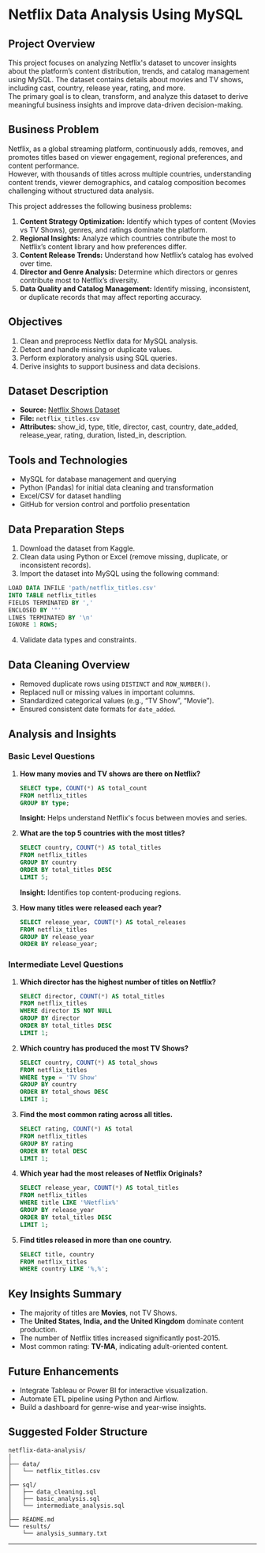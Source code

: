 # Netflix Data Analysis Using MySQL

## Project Overview
This project focuses on analyzing Netflix's dataset to uncover insights about the platform’s content distribution, trends, and catalog management using MySQL. The dataset contains details about movies and TV shows, including cast, country, release year, rating, and more.  
The primary goal is to clean, transform, and analyze this dataset to derive meaningful business insights and improve data-driven decision-making.

## Business Problem
Netflix, as a global streaming platform, continuously adds, removes, and promotes titles based on viewer engagement, regional preferences, and content performance.  
However, with thousands of titles across multiple countries, understanding content trends, viewer demographics, and catalog composition becomes challenging without structured data analysis.

This project addresses the following business problems:

1. **Content Strategy Optimization:** Identify which types of content (Movies vs TV Shows), genres, and ratings dominate the platform.
2. **Regional Insights:** Analyze which countries contribute the most to Netflix’s content library and how preferences differ.
3. **Content Release Trends:** Understand how Netflix’s catalog has evolved over time.
4. **Director and Genre Analysis:** Determine which directors or genres contribute most to Netflix’s diversity.
5. **Data Quality and Catalog Management:** Identify missing, inconsistent, or duplicate records that may affect reporting accuracy.

## Objectives
1. Clean and preprocess Netflix data for MySQL analysis.
2. Detect and handle missing or duplicate values.
3. Perform exploratory analysis using SQL queries.
4. Derive insights to support business and data decisions.

## Dataset Description
- **Source:** [Netflix Shows Dataset](https://www.kaggle.com/datasets/shivamb/netflix-shows)
- **File:** `netflix_titles.csv`
- **Attributes:** show_id, type, title, director, cast, country, date_added, release_year, rating, duration, listed_in, description.

## Tools and Technologies
- MySQL for database management and querying
- Python (Pandas) for initial data cleaning and transformation
- Excel/CSV for dataset handling
- GitHub for version control and portfolio presentation

## Data Preparation Steps
1. Download the dataset from Kaggle.
2. Clean data using Python or Excel (remove missing, duplicate, or inconsistent records).
3. Import the dataset into MySQL using the following command:

```sql
LOAD DATA INFILE 'path/netflix_titles.csv'
INTO TABLE netflix_titles
FIELDS TERMINATED BY ','
ENCLOSED BY '"'
LINES TERMINATED BY '\n'
IGNORE 1 ROWS;
```

4. Validate data types and constraints.

## Data Cleaning Overview
- Removed duplicate rows using `DISTINCT` and `ROW_NUMBER()`.
- Replaced null or missing values in important columns.
- Standardized categorical values (e.g., “TV Show”, “Movie”).
- Ensured consistent date formats for `date_added`.

## Analysis and Insights

### Basic Level Questions
1. **How many movies and TV shows are there on Netflix?**
   ```sql
   SELECT type, COUNT(*) AS total_count
   FROM netflix_titles
   GROUP BY type;
   ```
   **Insight:** Helps understand Netflix's focus between movies and series.

2. **What are the top 5 countries with the most titles?**
   ```sql
   SELECT country, COUNT(*) AS total_titles
   FROM netflix_titles
   GROUP BY country
   ORDER BY total_titles DESC
   LIMIT 5;
   ```
   **Insight:** Identifies top content-producing regions.

3. **How many titles were released each year?**
   ```sql
   SELECT release_year, COUNT(*) AS total_releases
   FROM netflix_titles
   GROUP BY release_year
   ORDER BY release_year;
   ```

### Intermediate Level Questions
1. **Which director has the highest number of titles on Netflix?**
   ```sql
   SELECT director, COUNT(*) AS total_titles
   FROM netflix_titles
   WHERE director IS NOT NULL
   GROUP BY director
   ORDER BY total_titles DESC
   LIMIT 1;
   ```

2. **Which country has produced the most TV Shows?**
   ```sql
   SELECT country, COUNT(*) AS total_shows
   FROM netflix_titles
   WHERE type = 'TV Show'
   GROUP BY country
   ORDER BY total_shows DESC
   LIMIT 1;
   ```

3. **Find the most common rating across all titles.**
   ```sql
   SELECT rating, COUNT(*) AS total
   FROM netflix_titles
   GROUP BY rating
   ORDER BY total DESC
   LIMIT 1;
   ```

4. **Which year had the most releases of Netflix Originals?**
   ```sql
   SELECT release_year, COUNT(*) AS total_titles
   FROM netflix_titles
   WHERE title LIKE '%Netflix%'
   GROUP BY release_year
   ORDER BY total_titles DESC
   LIMIT 1;
   ```

5. **Find titles released in more than one country.**
   ```sql
   SELECT title, country
   FROM netflix_titles
   WHERE country LIKE '%,%';
   ```

## Key Insights Summary
- The majority of titles are **Movies**, not TV Shows.
- The **United States, India, and the United Kingdom** dominate content production.
- The number of Netflix titles increased significantly post-2015.
- Most common rating: **TV-MA**, indicating adult-oriented content.

## Future Enhancements
- Integrate Tableau or Power BI for interactive visualization.
- Automate ETL pipeline using Python and Airflow.
- Build a dashboard for genre-wise and year-wise insights.

## Suggested Folder Structure
```
netflix-data-analysis/
│
├── data/
│   └── netflix_titles.csv
│
├── sql/
│   ├── data_cleaning.sql
│   ├── basic_analysis.sql
│   └── intermediate_analysis.sql
│
├── README.md
└── results/
    └── analysis_summary.txt
```

---